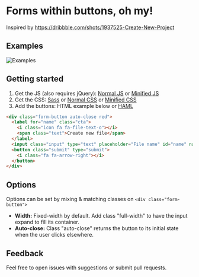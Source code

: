 # Forms within buttons, oh my!
Inspired by https://dribbble.com/shots/1937525-Create-New-Project

## Examples
![Examples](https://sconstantinides.github.io/FormButtons/img/example.gif)

## Getting started
1. Get the JS (also requires jQuery): [Normal JS](https://github.com/sconstantinides/FormButtons/blob/master/js/form_buttons.js) or [Minified JS](https://github.com/sconstantinides/FormButtons/blob/master/js/min/form_buttons.min.js)
2. Get the CSS: [Sass](https://github.com/sconstantinides/FormButtons/blob/master/sass/form_buttons.sass) or [Normal CSS](https://github.com/sconstantinides/FormButtons/blob/master/css/form_buttons.css) or [Minified CSS](https://github.com/sconstantinides/FormButtons/blob/master/css/min/form_buttons.min.css)
3. Add the buttons: HTML example below or [HAML](https://github.com/sconstantinides/FormButtons/blob/master/index.haml)

```html
<div class="form-button auto-close red">
  <label for="name" class="cta">
    <i class="icon fa fa-file-text-o"></i>
    <span class="text">Create new file</span>
  </label>
  <input class="input" type="text" placeholder="File name" id="name" name="name">
  <button class="submit" type="submit">
    <i class="fa fa-arrow-right"></i>
  </button>
</div>
```

## Options
Options can be set by mixing & matching classes on `<div class="form-button">`
- **Width:** Fixed-width by default. Add class "full-width" to have the input expand to fill its container.
- **Auto-close:** Class "auto-close" returns the button to its initial state when the user clicks elsewhere.

## Feedback
Feel free to open issues with suggestions or submit pull requests.
